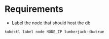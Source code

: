 # Requirements

- Label the node that should host the db

```
kubectl label node NODE_IP lumberjack-db=true
```
